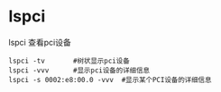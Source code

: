 lspci
================
lspci 查看pci设备

```
lspci -tv		#树状显示pci设备
lspci -vvv		#显示pci设备的详细信息
lspci -s 0002:e8:00.0 -vvv	#显示某个PCI设备的详细信息
```